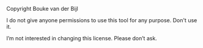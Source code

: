 Copyright Bouke van der Bijl

I do not give anyone permissions to use this tool for any purpose. Don't use it.

I’m not interested in changing this license. Please don’t ask. 
